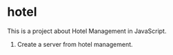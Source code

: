 # hotel
This is a project about Hotel Management in JavaScript. 

1) Create a server from hotel management. 
